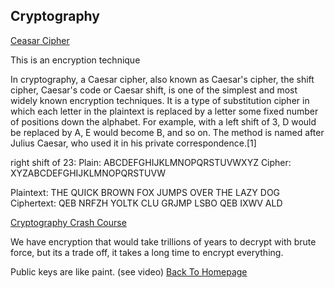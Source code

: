 ## Cryptography

[Ceasar Cipher](https://en.wikipedia.org/wiki/Caesar_cipher)

This is an encryption technique

In cryptography, a Caesar cipher, also known as Caesar's cipher, the shift cipher, Caesar's code or Caesar shift, is one of the simplest and most widely known encryption techniques. It is a type of substitution cipher in which each letter in the plaintext is replaced by a letter some fixed number of positions down the alphabet. For example, with a left shift of 3, D would be replaced by A, E would become B, and so on. The method is named after Julius Caesar, who used it in his private correspondence.[1]

right shift of 23:
Plain:    ABCDEFGHIJKLMNOPQRSTUVWXYZ
Cipher:   XYZABCDEFGHIJKLMNOPQRSTUVW

Plaintext:  THE QUICK BROWN FOX JUMPS OVER THE LAZY DOG
Ciphertext: QEB NRFZH YOLTK CLU GRJMP LSBO QEB IXWV ALD

[Cryptography Crash Course](https://www.youtube.com/watch?v=jhXCTbFnK8o)

We have encryption that would take trillions of years to decrypt with brute force, but its a trade off, it takes a long time to encrypt everything. 

Public keys are like paint. (see video)
[Back To Homepage](https://leethomas13.github.io/201-reading-notes/)
